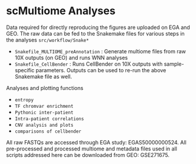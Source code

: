 # scMultiome Analyses
Data required for directly reproducing the figures are uploaded on EGA and GEO.
The raw data can be fed to the Snakemake files for various steps in the analyses ```src/workflow/Snake*``` 
- ```Snakefile_MULTIOME_preAnnotation``` : Generate multiome files from raw 10X outputs (on GEO) and runs WNN analyses
- ```Snakefile_CellBender``` : Runs CellBender on 10X outputs with sample-specific parameters. Outputs can be used to re-run the above Snakemake file as well.


Analyses and plotting functions 
- ```entropy``` 
- ```TF chromvar enrichment```
- ```Pythonic inter-patient```
- ```Intra-patient correlations```
- ```CNV analysis and plots```
- ```comparisons of cellbender```


All raw FASTQs are accessed through EGA study: EGAS50000000524.
All pre-processed and processed multiome and metadata files used in all scripts addressed here can be downloaded from GEO: GSE271675.

